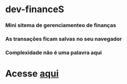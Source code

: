 # dev-financeS


### Mini sitema de gerenciamenteo de finanças
### As transações ficam salvas no seu navegador
### Complexidade não é uma palavra aqui
 

# Acesse [aqui](https://evertonsse.github.io/dev-financeS/#)
